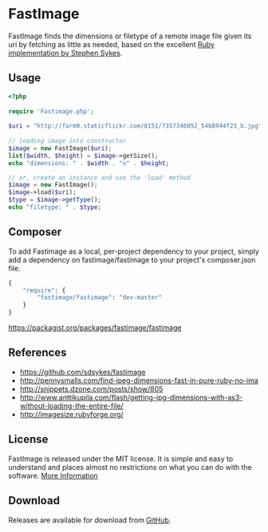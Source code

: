 # FastImage

FastImage finds the dimensions or filetype of a remote image file given its uri by fetching as little as needed, based on the excellent [Ruby implementation by Stephen Sykes](https://github.com/sdsykes/fastimage).


## Usage
```php
<?php 
		
require 'Fastimage.php';
		
$uri = "http://farm9.staticflickr.com/8151/7357346052_54b8944f23_b.jpg";
		
// loading image into constructor
$image = new FastImage($uri);
list($width, $height) = $image->getSize();
echo "dimensions: " . $width . "x" . $height;

// or, create an instance and use the 'load' method
$image = new FastImage();
$image->load($uri);
$type = $image->getType();
echo "filetype: " . $type;
```

## Composer

To add Fastimage as a local, per-project dependency to your project, simply add a dependency on fastimage/fastimage to your project's composer.json file. 

```php
{
	"require": {
		"fastimage/fastimage": "dev-master"
	}
}
````


https://packagist.org/packages/fastimage/fastimage

## References

* https://github.com/sdsykes/fastimage
* http://pennysmalls.com/find-jpeg-dimensions-fast-in-pure-ruby-no-ima
* http://snippets.dzone.com/posts/show/805
* http://www.anttikupila.com/flash/getting-jpg-dimensions-with-as3-without-loading-the-entire-file/
* http://imagesize.rubyforge.org/


## License

FastImage is released under the MIT license. It is simple and easy to understand and places almost no restrictions on what you can do with the software. [More Information](http://en.wikipedia.org/wiki/MIT_License)


## Download

Releases are available for download from
[GitHub](http://github.com/tommoor/fastimage/downloads).
